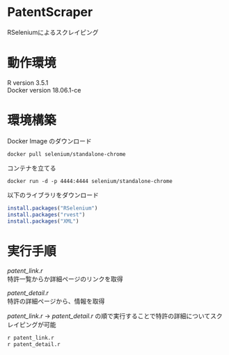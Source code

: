# PatentScraper
RSeleniumによるスクレイピング

# 動作環境
R version 3.5.1
<br>
Docker version 18.06.1-ce

# 環境構築
Docker Image のダウンロード

```
docker pull selenium/standalone-chrome
```

コンテナを立てる

```
docker run -d -p 4444:4444 selenium/standalone-chrome
```

以下のライブラリをダウンロード

```r
install.packages("RSelenium")
install.packages("rvest")
install.packages("XML")
```

# 実行手順
*patent_link.r*
<br>
特許一覧からか詳細ページのリンクを取得

*patent_detail.r*
<br>
特許の詳細ページから、情報を取得

*patent_link.r* → *patent_detail.r* の順で実行することで特許の詳細についてスクレイピングが可能

```r
r patent_link.r
r patent_detail.r
```
